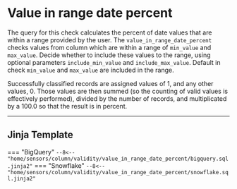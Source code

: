 # Value in range date percent

The query for this check calculates the percent of date values that are within a range provided by the user.
The `value_in_range_date_percent` checks values from column which are within a range of `min_value` and `max_value`.
Decide whether to include these values to the range, using optional parameters `include_min_value` and
`include_max_value`. Default in check `min_value` and `max_value` are included in the range.

Successfully classified records are assigned values of 1, and any other values, 0. Those values are then summed
(so the counting of valid values is effectively performed), divided by the number of records, and multiplicated by a
100.0 so that the result is in percent.

___
## Jinja Template
=== "BigQuery"
    ```
    --8<-- "home/sensors/column/validity/value_in_range_date_percent/bigquery.sql.jinja2"
    ```
=== "Snowflake"
    ```
    --8<-- "home/sensors/column/validity/value_in_range_date_percent/snowflake.sql.jinja2"
    ```